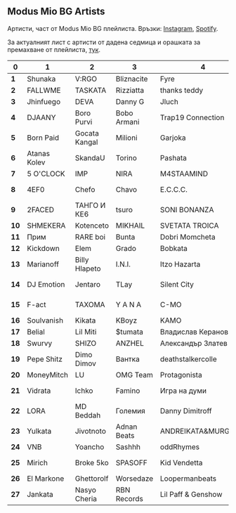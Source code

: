 ## Modus Mio BG Artists

Артисти, част от Modus Mio BG плейлиста. Връзки: [Instagram](https://www.instagram.com/modusmio.bg/), [Spotify](https://open.spotify.com/playlist/5GZFyyJHwjDNvffn6H18Qv).

За актуалният лист с артисти от дадена седмица и орашката за премахване от плейлиста, [тук](./remove-dates.html).

<div id="search-bar"></div>

| 0      | 1            | 2             | 3           | 4                   | 5        | 6              | 7            | 8           | 9        | 10              | 11        | 12          | 13              |
|--------|--------------|---------------|-------------|---------------------|----------|----------------|--------------|-------------|----------|-----------------|-----------|-------------|-----------------|
| __1__  | Shunaka      | V:RGO         | Bliznacite  | Fyre                | Marso    | Dimoff         | MBT          | MurdaBoyz   | MITREVV  | Yung Stoney     | VLAYZ     | 44SANCHEZZ  | Knifepoint      |
| __2__  | FALLWME      | TASKATA       | Rizziatta   | thanks teddy        | piripiri | Ratimid        | Tarikata     | Steph Purpy | Pameca   | Gena            | Emil TRF  | Secta       | Slim NiK        |
| __3__  | Jhinfuego    | DEVA          | Danny G     | Jluch               | Grigovor | STRUGARE       | kileumre     | Imera       | Novem    | BM              | Yung Mici | Mom4eto     | Bandata na Ruba |
| __4__  | DJAANY       | Boro Purvi    | Bobo Armani | Trap19 Connection   | Gringod  | Young BB Young | Madmatic     | Hrdlg       | Ndoe     | Dim4ou          | Homelesz  | PG808       | So Called Crew  |
| __5__  | Born Paid    | Gocata Kangal | Milioni     | Garjoka             | SIXLQS   | Atchi          | DGDG         | Amok        | Wosh MC  | Atila           | Icaki     | SplitKid    | Tr1ckamusic     |
| __6__  | Atanas Kolev | SkandaU       | Torino      | Pashata             | Molec    | Krisko         | 100 Kila     | Upsurt      | Ustata   | Spens           | HSL       | 2bona       | EBMC            |
| __7__  | 5 O'CLOCK    | IMP           | NIRA        | M4STAAMIND          | Worst    | Sezy           | RUSTY        | NZ          | NEWAVE   | 42              | YZTrax    | ACBG        | ANT!            |
| __8__  | 4EF0         | Chefo         | Chavo       | E.C.C.C.            | Ф4       | Mishell        | Martinesko   | Mladi B. T. | Kapo BNR | SAUCE KIDS GANG | MZM13     | SLANINATA   | Exc             |
| __9__  | 2FACED       | ТАНГО И КЕ6   | tsuro       | SONI BONANZA        | VessoU   | BOZHYDAR       | KITA         | THRILL2REAL | G!       | MishMash        | Big Sha   | SST         | Lil Tapi God    |
| __10__ | SHMEKERA     | Kotenceto     | MIKHAIL     | SVETATA TROICA      | Skunk G  | Niki Kotich    | Чукито       | Honn Kong   | Hoodini  | Gumeni Glavi    | GBT       | 2timez.     | DushkovTwenty4  |
| __11__ | Прим         | RARE boi      | Bunta       | Dobri Momcheta      | Hrd      | Лошите         | Mufasa069    | Alex P.     | Kay Be   | Thug Slime      | 3xfinity  | BDB Goob    | EVG             |
| __12__ | Kickdown     | Elem          | Grado       | Bobkata             | ArtimoX  | Sami Issa      | bobby1kenobi | Lil Trippy  | Theo     | Zeid Zaher      | VSLV      | Bojkov      | Robi            |
| __13__ | Marianoff    | Billy Hlapeto | I.N.I.      | Itzo Hazarta        | VA$      | M1taka         | F.O.         | Rdmk        | Iskrata  | SIIMBAD         | Бате Са   | COCKY       | Roof Rhymez     |
| __14__ | DJ Emotion   | Jentaro       | TLay        | Silent City         | Fang     | Varna Sound    | Kaskata      | Joker Flow  | Buch     | DIE LEVA        | GERATA    | Liter Jack  | NikeJIII        |
| __15__ | F-act        | ТАХОМА        | Y A N A     | C-MO                | Trasher  | Paraplanner    | Sarafa       | Qvkata DLG  | BRO2     | Bobo & the Gang | FeeL      | Jivaka      | Berk Karaah     |
| __16__ | Soulvanish   | Kikata        | KBoyz       | KAMO                | DMT      | Goro           | Totev        | Siimbad     | ERMO     | Koce Dqnkov     | LBS       | Mope        | Pafboi          |
| __17__ | Belial       | Lil Miti      | $tumata     | Владислав Керанов   | Yo One   | axora!         | Fall         | D-ZastA     | Divelin  | lunar           | Maestill  | GOGATA      | Tinko           |
| __18__ | Swurvy       | SHIZO         | ANZHEL      | Александър Златев   | VANKATA  | TOFKATA        | Ziggo Gang   | TARLI       | MUFASA   | NA1KEY          | Sfonk     | L!R!        | El Patron       |
| __19__ | Pepe Shitz   | Dimo Dimov    | Вантка      | deathstalkercolle   | Hoostile | YUNG ГОДЖИ     | ANISSTA      | SECTY       | Sava Bks | D3MO            | ATM       | Pepi        | Колеца          |
| __20__ | MoneyMitch   | LU            | OMG Team    | Protagonista        | ATS      | Andyto         | Bisolini     | Ach0        | KIKO     | Vanki4a         | Emo       | Dr. Donor   | Djekata         |
| __21__ | Vidrata      | Ichko         | Famino      | Игра на думи        | М!мо     | St:llz         | #UB7         | SAUCIN      | JIJKO    | Phonk Factory   | Raus      | Insertakick | ГРАДСКИ ЛЕГЕНДИ |
| __22__ | LORA         | MD Beddah     | Големия     | Danny Dimitroff     | S1       | prostoduro     | P4Y P4LL     | Dj Mati     | D!do     | Chibook         | SHANO     | МАКАРОВ     | Svinqta Mc      |
| __23__ | Yulkata      | Jivotnoto     | Adnan Beats | ANDREIKATA&MURGAVIQ | PAMELA   | Iztochen Blok  | Martijuana   | hostile     | Rusiq    | Skyxigh         | EL BUCKET | Alvx        | GRAIFERA        |
| __24__ | VNB          | Yoancho       | Sashhh      | oddRhymes           | Tinotino | Vikshanaa      | Ats          | кикоСОПА    | Faruzy   | XIKSA           | Hugo Bae  | L1ney       | YungBobi        |
| __25__ | Mirich       | Broke 5ko     | SPASOFF     | Kid Vendetta        | DJ 89    | Crispy Beats   | NUNI         | DEVITZA     | HATSU    | NQMAMKTRL       | Phillip   | Sirfoxy     | Kesh  Pronto    |
| __26__ | El Markone   | Ghettorolf    | Worsedaze   | Loopermanbeats      | RS       | Traykoff       | Tony Loud    | Alen        | NV       | kabybrayan      | LMD       | FOMTedkata  | lil\_tigan      |
| __27__ | Jankata      | Nasyo Cheria  | RBN Records | Lil Paff & Genshow  | MRP      | AudioGlitch    | KOKICHA LUD  | Bobo        | Fury     | ELLS            | VSA       | yxn3v       | Nemskiya        |
